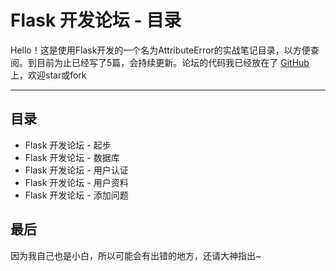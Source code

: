 # Flask 开发论坛 - 目录

Hello！这是使用Flask开发的一个名为AttributeError的实战笔记目录，以方便查阅。到目前为止已经写了5篇，会持续更新。论坛的代码我已经放在了
[GitHub](https://link.zhihu.com/?target=https%3A//github.com/PythonSamZhang/AttributeError)
上，欢迎star或fork
***
## 目录
- Flask 开发论坛 - 起步
- Flask 开发论坛 - 数据库
- Flask 开发论坛 - 用户认证
- Flask 开发论坛 - 用户资料
- Flask 开发论坛 - 添加问题


## 最后

因为我自己也是小白，所以可能会有出错的地方，还请大神指出~
